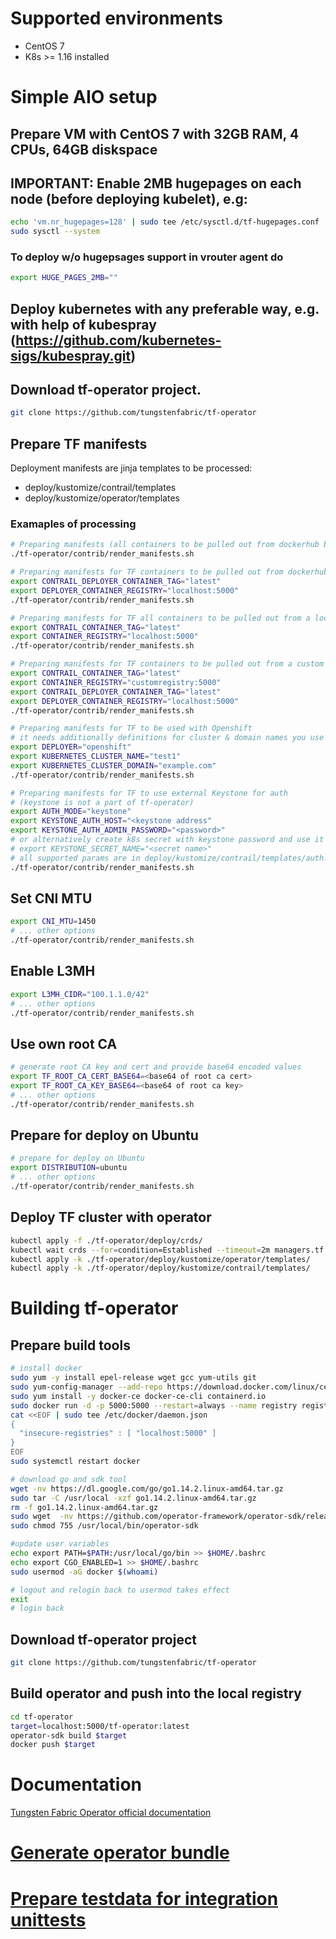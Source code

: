 # Supported environments
- CentOS 7
- K8s >= 1.16 installed

# Simple AIO setup

## Prepare VM with CentOS 7 with 32GB RAM, 4 CPUs, 64GB diskspace

## IMPORTANT: Enable 2MB hugepages on each node (before deploying kubelet), e.g:
```bash
echo 'vm.nr_hugepages=128' | sudo tee /etc/sysctl.d/tf-hugepages.conf
sudo sysctl --system
```
### To deploy w/o hugepsages support in vrouter agent do
```bash
export HUGE_PAGES_2MB=""
```
## Deploy kubernetes with any preferable way, e.g. with help of kubespray (https://github.com/kubernetes-sigs/kubespray.git)


## Download tf-operator project.
```bash
git clone https://github.com/tungstenfabric/tf-operator
```

## Prepare TF manifests
Deployment manifests are jinja templates to be processed:
 - deploy/kustomize/contrail/templates
 - deploy/kustomize/operator/templates
### Examaples of processing
```bash
# Preparing manifests (all containers to be pulled out from dockerhub by default)
./tf-operator/contrib/render_manifests.sh
```
```bash
# Preparing manifests for TF containers to be pulled out from dockerhub and tf-operator from local registry
export CONTRAIL_DEPLOYER_CONTAINER_TAG="latest"
export DEPLOYER_CONTAINER_REGISTRY="localhost:5000"
./tf-operator/contrib/render_manifests.sh
```
```bash
# Preparing manifests for TF all containers to be pulled out from a local registry
export CONTRAIL_CONTAINER_TAG="latest"
export CONTAINER_REGISTRY="localhost:5000"
./tf-operator/contrib/render_manifests.sh
```
```bash
# Preparing manifests for TF containers to be pulled out from a custom registry and tf-operator from local one
export CONTRAIL_CONTAINER_TAG="latest"
export CONTAINER_REGISTRY="customregistry:5000"
export CONTRAIL_DEPLOYER_CONTAINER_TAG="latest"
export DEPLOYER_CONTAINER_REGISTRY="localhost:5000"
./tf-operator/contrib/render_manifests.sh
```
```bash
# Preparing manifests for TF to be used with Openshift
# it needs additionally definitions for cluster & domain names you use
export DEPLOYER="openshift"
export KUBERNETES_CLUSTER_NAME="test1"
export KUBERNETES_CLUSTER_DOMAIN="example.com"
./tf-operator/contrib/render_manifests.sh
```
```bash
# Preparing manifests for TF to use external Keystone for auth
# (keystone is not a part of tf-operator)
export AUTH_MODE="keystone"
export KEYSTONE_AUTH_HOST="<keystone address"
export KEYSTONE_AUTH_ADMIN_PASSWORD="<password>"
# or alternatively create k8s secret with keystone password and use it like
# export KEYSTONE_SECRET_NAME="<secret name>"
# all supported params are in deploy/kustomize/contrail/templates/auth.yaml.j2
./tf-operator/contrib/render_manifests.sh
```

## Set CNI MTU
```bash
export CNI_MTU=1450
# ... other options
./tf-operator/contrib/render_manifests.sh
```

## Enable L3MH
```bash
export L3MH_CIDR="100.1.1.0/42"
# ... other options
./tf-operator/contrib/render_manifests.sh
```

## Use own root CA
```bash
# generate root CA key and cert and provide base64 encoded values
export TF_ROOT_CA_CERT_BASE64=<base64 of root ca cert>
export TF_ROOT_CA_KEY_BASE64=<base64 of root ca key>
# ... other options
./tf-operator/contrib/render_manifests.sh
```

## Prepare for deploy on Ubuntu
```bash
# prepare for deploy on Ubuntu
export DISTRIBUTION=ubuntu
# ... other options
./tf-operator/contrib/render_manifests.sh
```

## Deploy TF cluster with operator
```bash
kubectl apply -f ./tf-operator/deploy/crds/
kubectl wait crds --for=condition=Established --timeout=2m managers.tf.tungsten.io
kubectl apply -k ./tf-operator/deploy/kustomize/operator/templates/
kubectl apply -k ./tf-operator/deploy/kustomize/contrail/templates/
```


# Building tf-operator

## Prepare build tools
```bash
# install docker
sudo yum -y install epel-release wget gcc yum-utils git
sudo yum-config-manager --add-repo https://download.docker.com/linux/centos/docker-ce.repo
sudo yum install -y docker-ce docker-ce-cli containerd.io
sudo docker run -d -p 5000:5000 --restart=always --name registry registry:2
cat <<EOF | sudo tee /etc/docker/daemon.json
{
  "insecure-registries" : [ "localhost:5000" ]
}
EOF
sudo systemctl restart docker

# download go and sdk tool
wget -nv https://dl.google.com/go/go1.14.2.linux-amd64.tar.gz
sudo tar -C /usr/local -xzf go1.14.2.linux-amd64.tar.gz
rm -f go1.14.2.linux-amd64.tar.gz
sudo wget  -nv https://github.com/operator-framework/operator-sdk/releases/download/v0.17.2/operator-sdk-v0.17.2-x86_64-linux-gnu -O /usr/local/bin/operator-sdk
sudo chmod 755 /usr/local/bin/operator-sdk

#update user variables
echo export PATH=$PATH:/usr/local/go/bin >> $HOME/.bashrc
echo export CGO_ENABLED=1 >> $HOME/.bashrc
sudo usermod -aG docker $(whoami)

# logout and relogin back to usermod takes effect
exit
# login back
```

## Download tf-operator project
```bash
git clone https://github.com/tungstenfabric/tf-operator
```

## Build operator and push into the local registry
```bash
cd tf-operator
target=localhost:5000/tf-operator:latest
operator-sdk build $target
docker push $target
```

# Documentation
[Tungsten Fabric Operator official documentation](https://docs.tungsten.io/en/latest/tungsten-fabric-operator/index.html)


# [Generate operator bundle](deploy/bundle/Readme.md)

# [Prepare testdata for integration unittests](test/integration/testdata/Readme.md)
